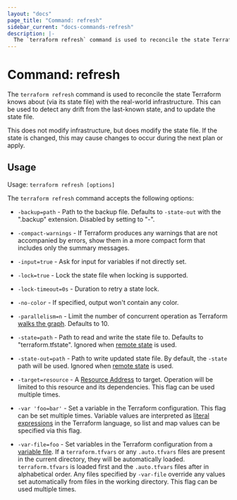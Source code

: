 ```yaml
---
layout: "docs"
page_title: "Command: refresh"
sidebar_current: "docs-commands-refresh"
description: |-
  The `terraform refresh` command is used to reconcile the state Terraform knows about (via its state file) with the real-world infrastructure. This can be used to detect any drift from the last-known state, and to update the state file.
---
```


# Command: refresh

The `terraform refresh` command is used to reconcile the state Terraform
knows about (via its state file) with the real-world infrastructure.
This can be used to detect any drift from the last-known state, and to
update the state file.

This does not modify infrastructure, but does modify the state file.
If the state is changed, this may cause changes to occur during the next
plan or apply.

## Usage

Usage: `terraform refresh [options]`

The `terraform refresh` command accepts the following options:

* `-backup=path` - Path to the backup file. Defaults to `-state-out` with
  the ".backup" extension. Disabled by setting to "-".

* `-compact-warnings` - If Terraform produces any warnings that are not
  accompanied by errors, show them in a more compact form that includes only
  the summary messages.

* `-input=true` - Ask for input for variables if not directly set.

* `-lock=true` - Lock the state file when locking is supported.

* `-lock-timeout=0s` - Duration to retry a state lock.

* `-no-color` - If specified, output won't contain any color.

* `-parallelism=n` - Limit the number of concurrent operation as Terraform
  [walks the graph](/docs/internals/graph.html#walking-the-graph). Defaults
  to 10.

* `-state=path` - Path to read and write the state file to. Defaults to "terraform.tfstate".
  Ignored when [remote state](/docs/state/remote.html) is used.

* `-state-out=path` - Path to write updated state file. By default, the
  `-state` path will be used. Ignored when
  [remote state](/docs/state/remote.html) is used.

* `-target=resource` - A [Resource
  Address](/docs/internals/resource-addressing.html) to target. Operation will
  be limited to this resource and its dependencies. This flag can be used
  multiple times.

* `-var 'foo=bar'` - Set a variable in the Terraform configuration. This flag
  can be set multiple times. Variable values are interpreted as
  [literal expressions](/docs/configuration/expressions/types.html) in the
  Terraform language, so list and map values can be specified via this flag.

* `-var-file=foo` - Set variables in the Terraform configuration from
  a [variable file](/docs/configuration/variables.html#variable-definitions-tfvars-files). If
  a `terraform.tfvars` or any `.auto.tfvars` files are present in the current
  directory, they will be automatically loaded. `terraform.tfvars` is loaded
  first and the `.auto.tfvars` files after in alphabetical order. Any files
  specified by `-var-file` override any values set automatically from files in
  the working directory. This flag can be used multiple times.
